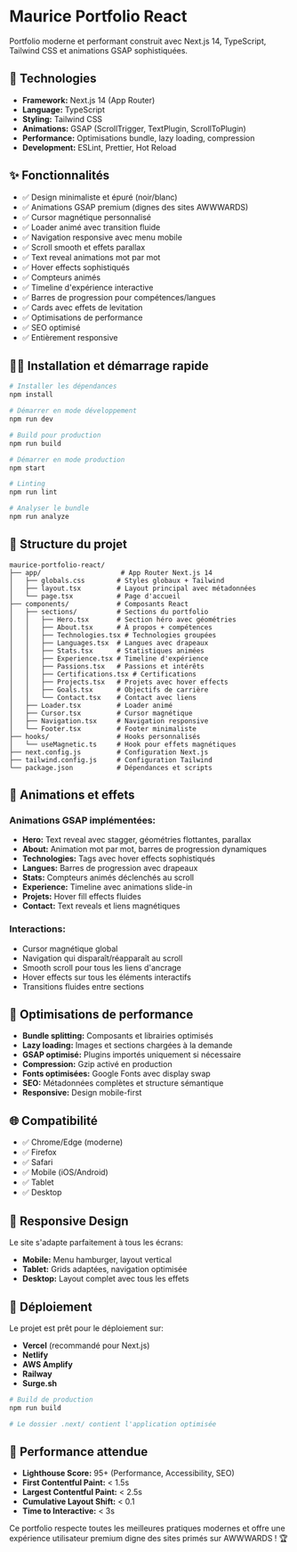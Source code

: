 # Maurice Portfolio React

Portfolio moderne et performant construit avec Next.js 14, TypeScript, Tailwind CSS et animations GSAP sophistiquées.

## 🚀 Technologies

- **Framework:** Next.js 14 (App Router)
- **Language:** TypeScript
- **Styling:** Tailwind CSS
- **Animations:** GSAP (ScrollTrigger, TextPlugin, ScrollToPlugin)
- **Performance:** Optimisations bundle, lazy loading, compression
- **Development:** ESLint, Prettier, Hot Reload

## ✨ Fonctionnalités

- ✅ Design minimaliste et épuré (noir/blanc)
- ✅ Animations GSAP premium (dignes des sites AWWWARDS)
- ✅ Cursor magnétique personnalisé
- ✅ Loader animé avec transition fluide
- ✅ Navigation responsive avec menu mobile
- ✅ Scroll smooth et effets parallax
- ✅ Text reveal animations mot par mot
- ✅ Hover effects sophistiqués
- ✅ Compteurs animés
- ✅ Timeline d'expérience interactive
- ✅ Barres de progression pour compétences/langues
- ✅ Cards avec effets de levitation
- ✅ Optimisations de performance
- ✅ SEO optimisé
- ✅ Entièrement responsive

## 🏃‍♂️ Installation et démarrage rapide

```bash
# Installer les dépendances
npm install

# Démarrer en mode développement
npm run dev

# Build pour production
npm run build

# Démarrer en mode production
npm start

# Linting
npm run lint

# Analyser le bundle
npm run analyze
```

## 📁 Structure du projet

```
maurice-portfolio-react/
├── app/                    # App Router Next.js 14
│   ├── globals.css        # Styles globaux + Tailwind
│   ├── layout.tsx         # Layout principal avec métadonnées
│   └── page.tsx           # Page d'accueil
├── components/            # Composants React
│   ├── sections/          # Sections du portfolio
│   │   ├── Hero.tsx       # Section héro avec géométries
│   │   ├── About.tsx      # À propos + compétences
│   │   ├── Technologies.tsx # Technologies groupées
│   │   ├── Languages.tsx  # Langues avec drapeaux
│   │   ├── Stats.tsx      # Statistiques animées
│   │   ├── Experience.tsx # Timeline d'expérience
│   │   ├── Passions.tsx   # Passions et intérêts
│   │   ├── Certifications.tsx # Certifications
│   │   ├── Projects.tsx   # Projets avec hover effects
│   │   ├── Goals.tsx      # Objectifs de carrière
│   │   └── Contact.tsx    # Contact avec liens
│   ├── Loader.tsx         # Loader animé
│   ├── Cursor.tsx         # Cursor magnétique
│   ├── Navigation.tsx     # Navigation responsive
│   └── Footer.tsx         # Footer minimaliste
├── hooks/                 # Hooks personnalisés
│   └── useMagnetic.ts     # Hook pour effets magnétiques
├── next.config.js         # Configuration Next.js
├── tailwind.config.js     # Configuration Tailwind
└── package.json           # Dépendances et scripts
```

## 🎨 Animations et effets

### Animations GSAP implémentées:
- **Hero:** Text reveal avec stagger, géométries flottantes, parallax
- **About:** Animation mot par mot, barres de progression dynamiques
- **Technologies:** Tags avec hover effects sophistiqués
- **Langues:** Barres de progression avec drapeaux
- **Stats:** Compteurs animés déclenchés au scroll
- **Experience:** Timeline avec animations slide-in
- **Projets:** Hover fill effects fluides
- **Contact:** Text reveals et liens magnétiques

### Interactions:
- Cursor magnétique global
- Navigation qui disparaît/réapparaît au scroll
- Smooth scroll pour tous les liens d'ancrage
- Hover effects sur tous les éléments interactifs
- Transitions fluides entre sections

## 🔧 Optimisations de performance

- **Bundle splitting:** Composants et librairies optimisés
- **Lazy loading:** Images et sections chargées à la demande
- **GSAP optimisé:** Plugins importés uniquement si nécessaire
- **Compression:** Gzip activé en production
- **Fonts optimisées:** Google Fonts avec display swap
- **SEO:** Métadonnées complètes et structure sémantique
- **Responsive:** Design mobile-first

## 🌐 Compatibilité

- ✅ Chrome/Edge (moderne)
- ✅ Firefox
- ✅ Safari
- ✅ Mobile (iOS/Android)
- ✅ Tablet
- ✅ Desktop

## 📱 Responsive Design

Le site s'adapte parfaitement à tous les écrans:
- **Mobile:** Menu hamburger, layout vertical
- **Tablet:** Grids adaptées, navigation optimisée
- **Desktop:** Layout complet avec tous les effets

## 🚀 Déploiement

Le projet est prêt pour le déploiement sur:
- **Vercel** (recommandé pour Next.js)
- **Netlify**
- **AWS Amplify**
- **Railway**
- **Surge.sh**

```bash
# Build de production
npm run build

# Le dossier .next/ contient l'application optimisée
```

## 🎯 Performance attendue

- **Lighthouse Score:** 95+ (Performance, Accessibility, SEO)
- **First Contentful Paint:** < 1.5s
- **Largest Contentful Paint:** < 2.5s
- **Cumulative Layout Shift:** < 0.1
- **Time to Interactive:** < 3s

Ce portfolio respecte toutes les meilleures pratiques modernes et offre une expérience utilisateur premium digne des sites primés sur AWWWARDS ! 🏆